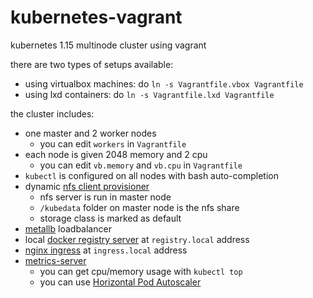 # kubernetes-vagrant

kubernetes 1.15 multinode cluster using vagrant

there are two types of setups available:
- using virtualbox machines: do `ln -s Vagrantfile.vbox Vagrantfile`
- using lxd containers: do `ln -s Vagrantfile.lxd Vagrantfile`


the cluster includes:
- one master and 2 worker nodes
  - you can edit `workers` in `Vagrantfile` 
- each node is given 2048 memory and 2 cpu
  - you can edit `vb.memory` and `vb.cpu` in `Vagrantfile`
- `kubectl` is configured on all nodes with bash auto-completion
- dynamic [nfs client provisioner](https://github.com/kubernetes-incubator/external-storage/tree/master/nfs-client)
    - nfs server is run in master node
    - `/kubedata` folder on master node is the nfs share
    - storage class is marked as default
- [metallb](https://metallb.universe.tf/) loadbalancer
- local [docker registry server](https://docs.docker.com/registry/deploying/) at `registry.local` address
- [nginx ingress](https://github.com/nginxinc/kubernetes-ingress) at `ingress.local` address
- [metrics-server](https://kubernetes.io/docs/tasks/debug-application-cluster/resource-metrics-pipeline/)
    - you can get cpu/memory usage with `kubectl top`
    - you can use [Horizontal Pod Autoscaler](https://kubernetes.io/docs/tasks/run-application/horizontal-pod-autoscale/)




